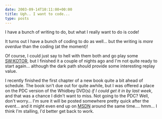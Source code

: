 ```yaml
---
date: 2003-09-14T10:11:00+00:00
title: Ugh.. I want to code...
type: posts
---
```

I have a bunch of writing to do, but what I really want to do is code!

It turns out I have a bunch of coding to do as well... but the writing is _more overdue_ than the coding (at the moment)!

Of course, I could just say to hell with them both and go play some [SW:KOTOR](http://www.lucasarts.com/products/swkotor), but I finished it a couple of nights ago and I'm not quite ready to start again... although the dark path should provide some interesting replay value.

I recently finished the first chapter of a new book quite a bit ahead of schedule. The book isn't due out for quite awhile, but I was offered a place on the PDC version of the Whidbey DVD(s) _if I could get it in by last week_, and that was a chance I didn't want to miss. Not going to the PDC? Well, don't worry... I'm sure it will be posted somewhere pretty quick after the event... and it might even end up on [MSDN](http://msdn.microsoft.com/vbasic) around the same time.... hmm... I think I'm stalling, I'd better get back to work.
